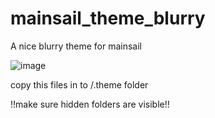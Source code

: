 # mainsail_theme_blurry
A nice blurry theme for mainsail

![image](https://user-images.githubusercontent.com/111509593/231391429-a9de11d1-efbb-4303-bc0b-609ca660e8b8.png)

copy this files in to /.theme folder 

!!make sure hidden folders are visible!!
